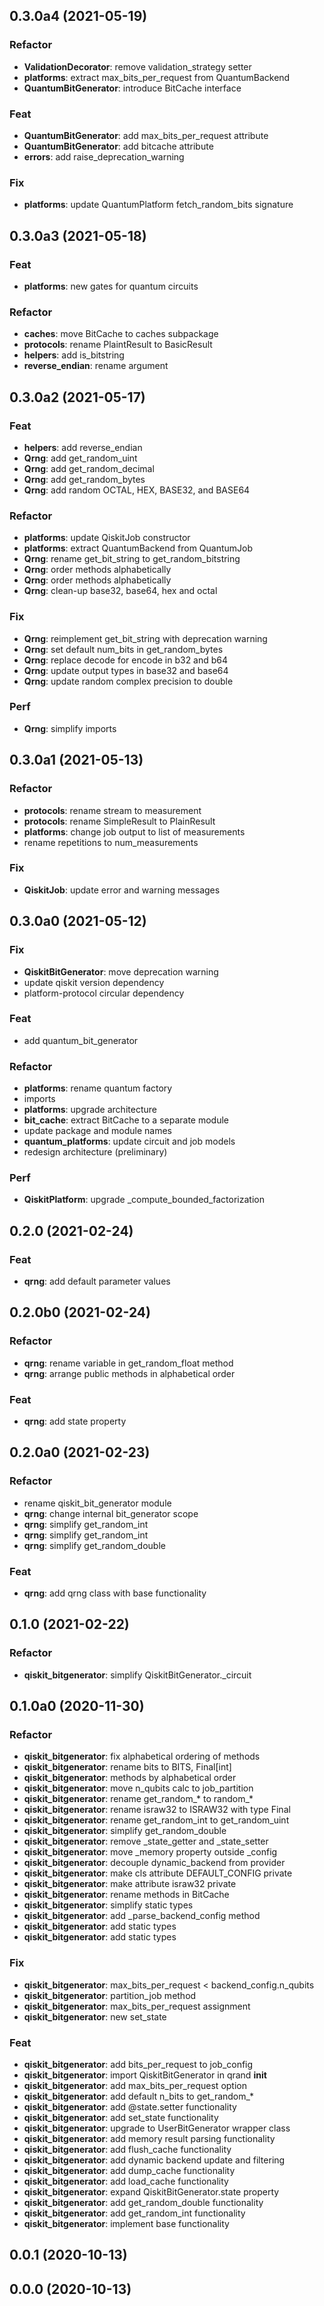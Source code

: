 ## 0.3.0a4 (2021-05-19)

### Refactor

- **ValidationDecorator**: remove validation_strategy setter
- **platforms**: extract max_bits_per_request from QuantumBackend
- **QuantumBitGenerator**: introduce BitCache interface

### Feat

- **QuantumBitGenerator**: add max_bits_per_request attribute
- **QuantumBitGenerator**: add bitcache attribute
- **errors**: add raise_deprecation_warning

### Fix

- **platforms**: update QuantumPlatform fetch_random_bits signature

## 0.3.0a3 (2021-05-18)

### Feat

- **platforms**: new gates for quantum circuits

### Refactor

- **caches**: move BitCache to caches subpackage
- **protocols**: rename PlaintResult to BasicResult
- **helpers**: add is_bitstring
- **reverse_endian**: rename argument

## 0.3.0a2 (2021-05-17)

### Feat

- **helpers**: add reverse_endian
- **Qrng**: add get_random_uint
- **Qrng**: add get_random_decimal
- **Qrng**: add get_random_bytes
- **Qrng**: add random OCTAL, HEX, BASE32, and BASE64

### Refactor

- **platforms**: update QiskitJob constructor
- **platforms**: extract QuantumBackend from QuantumJob
- **Qrng**: rename get_bit_string to get_random_bitstring
- **Qrng**: order methods alphabetically
- **Qrng**: order methods alphabetically
- **Qrng**: clean-up base32, base64, hex and octal

### Fix

- **Qrng**: reimplement get_bit_string with deprecation warning
- **Qrng**: set default num_bits in get_random_bytes
- **Qrng**: replace decode for encode in b32 and b64
- **Qrng**: update output types in base32 and base64
- **Qrng**: update random complex precision to double

### Perf

- **Qrng**: simplify imports

## 0.3.0a1 (2021-05-13)

### Refactor

- **protocols**: rename stream to measurement
- **protocols**: rename SimpleResult to PlainResult
- **platforms**: change job output to list of measurements
- rename repetitions to num_measurements

### Fix

- **QiskitJob**: update error and warning messages

## 0.3.0a0 (2021-05-12)

### Fix

- **QiskitBitGenerator**: move deprecation warning
- update qiskit version dependency
- platform-protocol circular dependency

### Feat

- add quantum_bit_generator

### Refactor

- **platforms**: rename quantum factory
- imports
- **platforms**: upgrade architecture
- **bit_cache**: extract BitCache to a separate module
- update package and module names
- **quantum_platforms**: update circuit and job models
- redesign architecture (preliminary)

### Perf

- **QiskitPlatform**: upgrade _compute_bounded_factorization

## 0.2.0 (2021-02-24)

### Feat

- **qrng**: add default parameter values

## 0.2.0b0 (2021-02-24)

### Refactor

- **qrng**: rename variable in get_random_float method
- **qrng**: arrange public methods in alphabetical order

### Feat

- **qrng**: add state property

## 0.2.0a0 (2021-02-23)

### Refactor

- rename qiskit_bit_generator module
- **qrng**: change internal bit_generator scope
- **qrng**: simplify get_random_int
- **qrng**: simplify get_random_int
- **qrng**: simplify get_random_double

### Feat

- **qrng**: add qrng class with base functionality

## 0.1.0 (2021-02-22)

### Refactor

- **qiskit_bitgenerator**: simplify QiskitBitGenerator._circuit

## 0.1.0a0 (2020-11-30)

### Refactor

- **qiskit_bitgenerator**: fix alphabetical ordering of methods
- **qiskit_bitgenerator**: rename bits to BITS, Final[int]
- **qiskit_bitgenerator**: methods by alphabetical order
- **qiskit_bitgenerator**: move n_qubits calc to job_partition
- **qiskit_bitgenerator**: rename get_random_* to random_*
- **qiskit_bitgenerator**: rename israw32 to ISRAW32 with type Final
- **qiskit_bitgenerator**: rename get_random_int to get_random_uint
- **qiskit_bitgenerator**: simplify get_random_double
- **qiskit_bitgenerator**: remove _state_getter and _state_setter
- **qiskit_bitgenerator**: move _memory property outside _config
- **qiskit_bitgenerator**: decouple dynamic_backend from provider
- **qiskit_bitgenerator**: make cls attribute DEFAULT_CONFIG private
- **qiskit_bitgenerator**: make attribute israw32 private
- **qiskit_bitgenerator**: rename methods in BitCache
- **qiskit_bitgenerator**: simplify static types
- **qiskit_bitgenerator**: add _parse_backend_config method
- **qiskit_bitgenerator**: add static types
- **qiskit_bitgenerator**: add static types

### Fix

- **qiskit_bitgenerator**: max_bits_per_request < backend_config.n_qubits
- **qiskit_bitgenerator**: partition_job method
- **qiskit_bitgenerator**: max_bits_per_request assignment
- **qiskit_bitgenerator**: new set_state

### Feat

- **qiskit_bitgenerator**: add bits_per_request to job_config
- **qiskit_bitgenerator**: import QiskitBitGenerator in qrand __init__
- **qiskit_bitgenerator**: add max_bits_per_request option
- **qiskit_bitgenerator**: add default n_bits to get_random_*
- **qiskit_bitgenerator**: add @state.setter functionality
- **qiskit_bitgenerator**: add set_state functionality
- **qiskit_bitgenerator**: upgrade to UserBitGenerator wrapper class
- **qiskit_bitgenerator**: add memory result parsing functionality
- **qiskit_bitgenerator**: add flush_cache functionality
- **qiskit_bitgenerator**: add dynamic backend update and filtering
- **qiskit_bitgenerator**: add dump_cache functionality
- **qiskit_bitgenerator**: add load_cache functionality
- **qiskit_bitgenerator**: expand QiskitBitGenerator.state property
- **qiskit_bitgenerator**: add get_random_double functionality
- **qiskit_bitgenerator**: add get_random_int functionality
- **qiskit_bitgenerator**: implement base functionality

## 0.0.1 (2020-10-13)

## 0.0.0 (2020-10-13)
